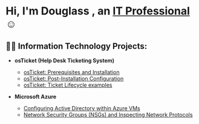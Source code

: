 <h1>Hi, I'm Douglass , an <a href="https://linkedin.com/in/Dougwill02">IT Professional</a>☺</h1>

<h2>👨‍💻 Information Technology Projects:</h2>

- <b>osTicket (Help Desk Ticketing System)</b>
  - [osTicket: Prerequisites and Installation](https://github.com/Dougwill02/osticket-prereqs)
  - [osTicket: Post-Installation Configuration](https://github.com/Dougwill02/post-install-config)
  - [osTicket: Ticket Lifecycle examples](https://github.com/Dougwill02/ticket-lifecycle)
    
- <b>Microsoft Azure</b>
  - [Configuring Active Directory within Azure VMs](https://github.com/Dougwill02/configure-ad)
  - [Network Security Groups (NSGs) and Inspecting Network Protocols](https://github.com/Dougwill02/azure-network-protocols)
